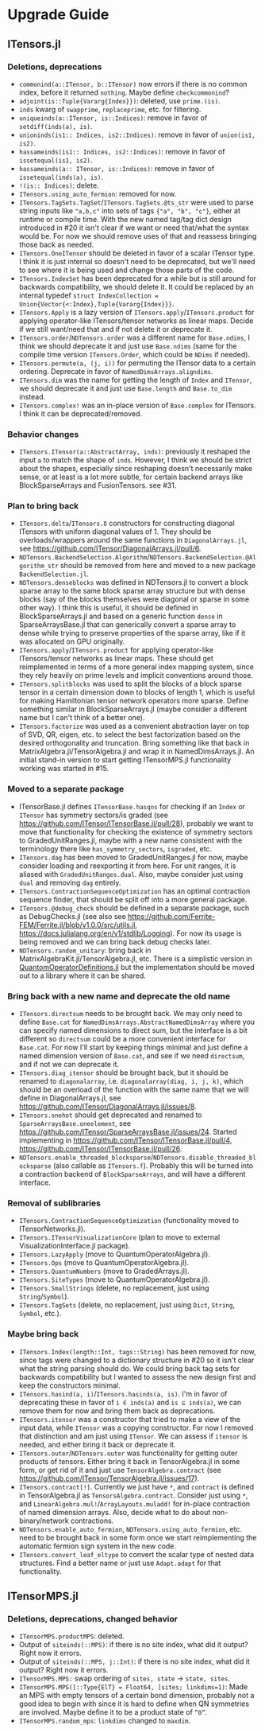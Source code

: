 # Upgrade Guide

## ITensors.jl

### Deletions, deprecations

- `commonind(a::ITensor, b::ITensor)` now errors if there is no common index, before it returned `nothing`. Maybe define `checkcommonind`?
- `adjoint(is::Tuple{Vararg{Index}})`: deleted, use `prime.(is)`.
- `inds` kwarg of `swapprime`, `replaceprime`, etc. for filtering.
- `uniqueinds(a::ITensor, is::Indices)`: remove in favor of `setdiff(inds(a), is)`.
- `unioninds(is1:: Indices, is2::Indices)`: remove in favor of `union(is1, is2)`.
- `hassameinds(is1:: Indices, is2::Indices)`: remove in favor of `issetequal(is1, is2)`.
- `hassameinds(a:: ITensor, is::Indices)`: remove in favor of `issetequal(inds(a), is)`.
- `!(is:: Indices)`: delete.
- `ITensors.using_auto_fermion`: removed for now.
- `ITensors.TagSets.TagSet`/`ITensors.TagSets.@ts_str` were used to parse string inputs like `"a,b,c"` into sets of tags `{"a", "b", "c"}`, either at runtime or compile time. With the new named tag/tag dict design introduced in #20 it isn't clear if we want or need that/what the syntax would be. For now we should remove uses of that and reassess bringing those back as needed.
- `ITensors.OneITensor` should be deleted in favor of a scalar ITensor type. I think it is just internal so doesn't need to be deprecated, but we'll need to see where it is being used and change those parts of the code.
- `ITensors.IndexSet` has been deprecated for a while but is still around for backwards compatibility, we should delete it. It could be replaced by an internal typedef `struct IndexCollection = Union{Vector{<:Index},Tuple{Vararg{Index}}}`.
- `ITensors.Apply` is a lazy version of `ITensors.apply`/`ITensors.product` for applying operator-like ITensors/tensor networks as linear maps. Decide if we still want/need that and if not delete it or deprecate it.
- `ITensors.order`/`NDTensors.order` was a different name for `Base.ndims`, I think we should deprecate it and just use `Base.ndims` (same for the compile time version `ITensors.Order`, which could be `NDims` if needed).
- `ITensors.permute(a, (j, i))` for permuting the ITensor data to a certain ordering. Deprecate in favor of `NamedDimsArrays.aligndims`.
- `ITensors.dim` was the name for getting the length of `Index` and `ITensor`, we should deprecate it and just use `Base.length` and `Base.to_dim` instead.
- `ITensors.complex!` was an in-place version of `Base.complex` for ITensors. I think it can be deprecated/removed.

### Behavior changes

- `ITensors.ITensor(a::AbstractArray, inds)`: previously it reshaped the input `a` to match the shape of `inds`. However, I think we should be strict about the shapes, especially since reshaping doesn't necessarily make sense, or at least is a lot more subtle, for certain backend arrays like BlockSparseArrays and FusionTensors. see #31.

### Plan to bring back

- `ITensors.delta`/`ITensors.δ` constructors for constructing diagonal ITensors with uniform diagonal values of 1. They should be overloads/wrappers around the same functions in `DiagonalArrays.jl`, see https://github.com/ITensor/DiagonalArrays.jl/pull/6.
- `NDTensors.BackendSelection.Algorithm`/`NDTensors.BackendSelection.@Algorithm_str` should be removed from here and moved to a new package `BackendSelection.jl`.
- `NDTensors.denseblocks` was defined in NDTensors.jl to convert a block sparse array to the same block sparse array structure but with dense blocks (say of the blocks themselves were diagonal or sparse in some other way). I think this is useful, it should be defined in BlockSparseArrays.jl and based on a generic function `dense` in SparseArraysBase.jl that can generically convert a sparse array to dense while trying to preserve properties of the sparse array, like if it was allocated on GPU originally.
- `ITensors.apply`/`ITensors.product` for applying operator-like ITensors/tensor networks as linear maps. These should get reimplemented in terms of a more general index mapping system, since they rely heavily on prime levels and implicit conventions around those.
- `ITensors.splitblocks` was used to split the blocks of a block sparse tensor in a certain dimension down to blocks of length 1, which is useful for making Hamiltonian tensor network operators more sparse. Define something similar in BlockSparseArrays.jl (maybe consider a different name but I can't think of a better one).
- `ITensors.factorize` was used as a convenient abstraction layer on top of SVD, QR, eigen, etc. to select the best factorization based on the desired orthogonality and truncation. Bring something like that back in MatrixAlgebra.jl/TensorAlgebra.jl and wrap it in NamedDimsArrays.jl. An initial stand-in version to start getting ITensorMPS.jl functionality working was started in #15.

### Moved to a separate package

- ITensorBase.jl defines `ITensorBase.hasqns` for checking if an `Index` or `ITensor` has symmetry sectors/is graded (see https://github.com/ITensor/ITensorBase.jl/pull/28), probably we want to move that functionality for checking the existence of symmetry sectors to GradedUnitRanges.jl, maybe with a new name consistent with the terminology there like `has_symmetry_sectors`, `isgraded`, etc.
- `ITensors.dag` has been moved to GradedUnitRanges.jl for now, maybe consider loading and reexporting it from here. For unit ranges, it is aliased with `GradedUnitRanges.dual`. Also, maybe consider just using `dual` and removing `dag` entirely.
- `ITensors.ContractionSequenceOptimization` has an optimal contraction sequence finder, that should be split off into a more general package.
- `ITensors.@debug_check` should be defined in a separate package, such as DebugChecks.jl (see also see https://github.com/Ferrite-FEM/Ferrite.jl/blob/v1.0.0/src/utils.jl, https://docs.julialang.org/en/v1/stdlib/Logging). For now its usage is being removed and we can bring back debug checks later.
- `NDTensors.random_unitary`: bring back in MatrixAlgebraKit.jl/TensorAlgebra.jl, etc. There is a simplistic version in [QuantomOperatorDefinitions.jl](https://github.com/ITensor/QuantumOperatorDefinitions.jl/pull/14) but the implementation should be moved out to a library where it can be shared.

### Bring back with a new name and deprecate the old name

- `ITensors.directsum` needs to be brought back. We may only need to define `Base.cat` for `NamedDimsArrays.AbstractNamedDimsArray` where you can specify named dimensions to direct sum, but the interface is a bit different so `directsum` could be a more convenient interface for `Base.cat`. For now I'll start by keeping things minimal and just define a named dimension version of `Base.cat`, and see if we need `directsum`, and if not we can deprecate it.
- `ITensors.diag_itensor` should be brought back, but it should be renamed to `diagonalarray`, i.e. `diagonalarray(diag, i, j, k)`, which should be an overload of the function with the same name that we will define in DiagonalArrays.jl, see https://github.com/ITensor/DiagonalArrays.jl/issues/8.
- `ITensors.onehot` should get deprecated and renamed to `SparseArraysBase.oneelement`, see https://github.com/ITensor/SparseArraysBase.jl/issues/24. Started implementing in https://github.com/ITensor/ITensorBase.jl/pull/4, https://github.com/ITensor/ITensorBase.jl/pull/26.
- `NDTensors.enable_threaded_blocksparse`/`NDTensors.disable_threaded_blocksparse` (also callable as `ITensors.f`). Probably this will be turned into a contraction backend of `BlockSparseArrays`, and will have a different interface.

### Removal of sublibraries

- `ITensors.ContractionSequenceOptimization` (functionality moved to ITensorNetworks.jl).
- `ITensors.ITensorVisualizationCore` (plan to move to external VisualizationInterface.jl package).
- `ITensors.LazyApply` (move to QuantumOperatorAlgebra.jl).
- `ITensors.Ops` (move to QuantumOperatorAlgebra.jl).
- `ITensors.QuantumNumbers` (move to GradedArrays.jl).
- `ITensors.SiteTypes` (move to QuantumOperatorAlgebra.jl).
- `ITensors.SmallStrings` (delete, no replacement, just using `String`/`Symbol`).
- `ITensors.TagSets` (delete, no replacement, just using `Dict`, `String`, `Symbol`, etc.).

### Maybe bring back

- `ITensors.Index(length::Int, tags::String)` has been removed for now, since tags were changed to a dictionary structure in #20 so it isn't clear what the string parsing should do. We could bring back tag sets for backwards compatibility but I wanted to assess the new design first and keep the constructors minimal.
- `ITensors.hasind(a, i)`/`ITensors.hasinds(a, is)`. I'm in favor of deprecating these in favor of `i ∈ inds(a)` and `is ⊆ inds(a)`, we can remove them for now and bring them back as deprecations.
- `ITensors.itensor` was a constructor that tried to make a view of the input data, while `ITensor` was a copying constructor. For now I removed that distinction and am just using `ITensor`. We can assess if `itensor` is needed, and either bring it back or deprecate it.
- `ITensors.outer`/`NDTensors.outer` was functionality for getting outer products of tensors. Either bring it back in TensorAlgebra.jl in some form, or get rid of it and just use `TensorAlgebra.contract` (see https://github.com/ITensor/TensorAlgebra.jl/issues/17).
- `ITensors.contract[!]`. Currently we just have `*`, and `contract` is defined in TensorAlgebra.jl as `TensorsAlgebra.contract`. Consider just using `*`, and `LinearAlgebra.mul!`/`ArrayLayouts.muladd!` for in-place contraction of named dimension arrays. Also, decide what to do about non-binary/network contractions.
- `NDTensors.enable_auto_fermion`, `NDTensors.using_auto_fermion`, etc. need to be brought back in some form once we start reimplementing the automatic fermion sign system in the new code.
- `ITensors.convert_leaf_eltype` to convert the scalar type of nested data structures. Find a better name or just use `Adapt.adapt` for that functionality.

## ITensorMPS.jl

### Deletions, deprecations, changed behavior

- `ITensorMPS.productMPS`: deleted.
- Output of `siteinds(::MPS)`: if there is no site index, what did it output? Right now it errors.
- Output of `siteinds(::MPS, j::Int)`: if there is no site index, what did it output? Right now it errors.
- `ITensorMPS.MPS:` swap ordering of `sites, state` -> `state, sites`.
- `ITensorMPS.MPS([::Type{ElT} = Float64, ]sites; linkdims=1)`: Made an MPS with empty tensors of a certain bond dimension, probably not a good idea to begin with since it is hard to define when QN symmetries are involved. Maybe define it to be a product state of `”0”`.
- `ITensorMPS.random_mps`: `linkdims` changed to `maxdim`.
